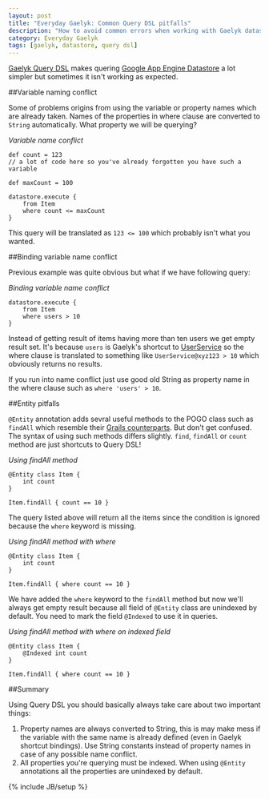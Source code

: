 ```yaml
---
layout: post
title: "Everyday Gaelyk: Common Query DSL pitfalls"
description: "How to avoid common errors when working with Gaelyk datastore Query DSL"
category: Everyday Gaelyk
tags: [gaelyk, datastore, query dsl]
---
```


[Gaelyk Query DSL](http://gaelyk.appspot.com/tutorial/app-engine-shortcuts#query) makes quering 
[Google App Engine Datastore](https://developers.google.com/appengine/docs/java/datastore/) a lot simpler but sometimes 
it isn't working as expected.

##Variable naming conflict

Some of problems origins from using the variable or property names which are already taken.
Names of the properties in where clause are converted to `String` automatically. What property we will be querying?

*Variable name conflict*


    def count = 123
    // a lot of code here so you've already forgotten you have such a variable

    def maxCount = 100

    datastore.execute {
        from Item
        where count <= maxCount
    }


This query will be translated as `123 <= 100` which probably isn't what you wanted.

##Binding variable name conflict

Previous example was quite obvious but what if we have following query:

*Binding variable name conflict*


    datastore.execute {
        from Item
        where users > 10
    }


Instead of getting result of items having more than ten users we get empty result set. It's
because `users` is Gaelyk's shortcut to [UserService](https://developers.google.com/appengine/docs/java/gettingstarted/usingusers)
so the where clause is translated to something like `UserService@xyz123 > 10` which obviously returns no results.

If you run into name conflict just use good old String as property name in the where clause such as `where 'users' > 10`.


##Entity pitfalls

`@Entity` annotation adds sevral useful methods to the POGO class such as `findAll` which resemble their 
[Grails counterparts](http://grails.org/doc/2.1.0/ref/Domain%20Classes/findAll.html). But don't get confused. The syntax of
using such methods differs slightly. `find`, `findAll` or `count` method are just shortcuts to Query DSL!

*Using findAll method*


    @Entity class Item {
        int count
    }

    Item.findAll { count == 10 }


The query listed above will return all the items since the condition is ignored
because the `where` keyword is missing.

*Using findAll method with where*


    @Entity class Item {
        int count
    }

    Item.findAll { where count == 10 }


We have added the `where` keyword to the `findAll` method but now we'll always get empty result because all field of `@Entity` class
are unindexed by default. You need to mark the field `@Indexed` to use it in queries.

*Using findAll method with where on indexed field*


    @Entity class Item {
        @Indexed int count
    }

    Item.findAll { where count == 10 }

##Summary

Using Query DSL you should basically always take care about two important things:

1. Property names are always converted to String, this is may make mess if the variable with the same name is already defined (even in Gaelyk shortcut bindings). Use String constants instead of property names in case of any possible name conflict.
2. All properties you're querying must be indexed. When using `@Entity` annotations all the properties are unindexed by default.

{% include JB/setup %}

